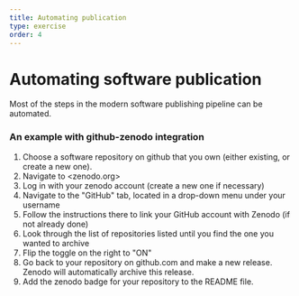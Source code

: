 ```yaml
---
title: Automating publication
type: exercise
order: 4
---
```


# Automating software publication

Most of the steps in the modern software publishing pipeline can be automated.

### An example with github-zenodo integration
1. Choose a software repository on github that you own (either existing, or create a new one).
2. Navigate to <zenodo.org>
3. Log in with your zenodo account (create a new one if necessary)
4. Navigate to the "GitHub" tab, located in a drop-down menu under your username
5. Follow the instructions there to link your GitHub account with Zenodo (if not already done)
6. Look through the list of repositories listed until you find the one you wanted to archive
7. Flip the toggle on the right to "ON"
8. Go back to your repository on github.com and make a new release. Zenodo will automatically archive this release.
9. Add the zenodo badge for your repository to the README file.